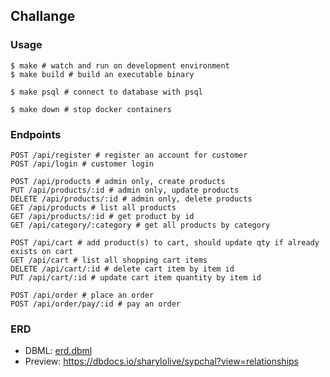 ## Challange

### Usage

```shell
$ make # watch and run on development environment
$ make build # build an executable binary

$ make psql # connect to database with psql

$ make down # stop docker containers
```

### Endpoints

```shell
POST /api/register # register an account for customer
POST /api/login # customer login

POST /api/products # admin only, create products
PUT /api/products/:id # admin only, update products
DELETE /api/products/:id # admin only, delete products
GET /api/products # list all products
GET /api/products/:id # get product by id
GET /api/category/:category # get all products by category

POST /api/cart # add product(s) to cart, should update qty if already exists on cart
GET /api/cart # list all shopping cart items
DELETE /api/cart/:id # delete cart item by item id
PUT /api/cart/:id # update cart item quantity by item id

POST /api/order # place an order
POST /api/order/pay/:id # pay an order
```

### ERD

- DBML: [erd.dbml](erd.dbml)
- Preview: https://dbdocs.io/sharylolive/sypchal?view=relationships
